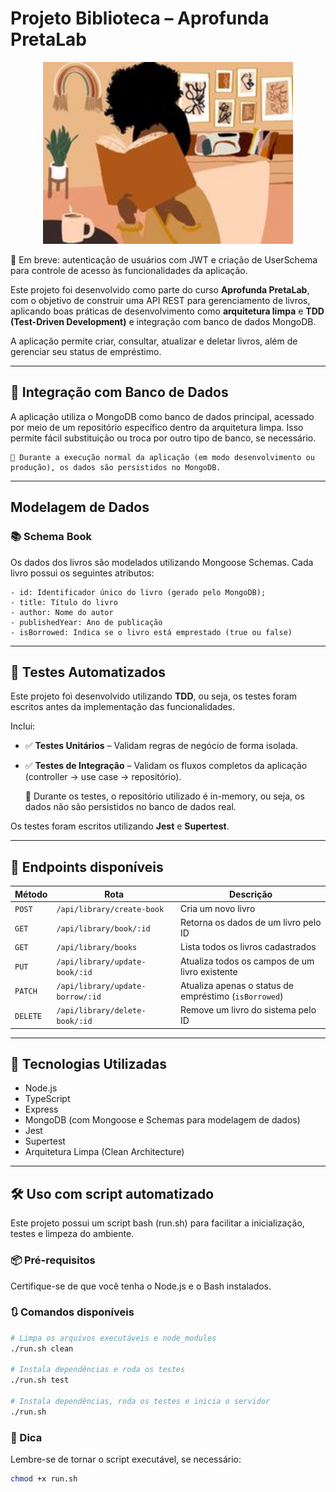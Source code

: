 # Projeto Biblioteca – Aprofunda PretaLab

<p align="center">
  <img src="./black-girl" alt="black-girl-library" width="400" />
</p>


🔐 Em breve: autenticação de usuários com JWT e criação de UserSchema para controle de acesso às funcionalidades da aplicação.


Este projeto foi desenvolvido como parte do curso **Aprofunda PretaLab**, com o objetivo de construir uma API REST para gerenciamento de livros, aplicando boas práticas de desenvolvimento como **arquitetura limpa** e **TDD (Test-Driven Development)** e integração com banco de dados MongoDB.

A aplicação permite criar, consultar, atualizar e deletar livros, além de gerenciar seu status de empréstimo.


---

## 🧩 Integração com Banco de Dados

A aplicação utiliza o MongoDB como banco de dados principal, acessado por meio de um repositório específico dentro da arquitetura limpa. Isso permite fácil substituição ou troca por outro tipo de banco, se necessário.

    🔁 Durante a execução normal da aplicação (em modo desenvolvimento ou produção), os dados são persistidos no MongoDB.

---

## Modelagem de Dados

### 📚 Schema Book

Os dados dos livros são modelados utilizando Mongoose Schemas. Cada livro possui os seguintes atributos:

```
- id: Identificador único do livro (gerado pelo MongoDB);
- title: Título do livro
- author: Nome do autor
- publishedYear: Ano de publicação
- isBorrowed: Indica se o livro está emprestado (true ou false)

```

---

## 🧪 Testes Automatizados

Este projeto foi desenvolvido utilizando **TDD**, ou seja, os testes foram escritos antes da implementação das funcionalidades.

Inclui:

- ✅ **Testes Unitários** – Validam regras de negócio de forma isolada.
- ✅ **Testes de Integração** – Validam os fluxos completos da aplicação (controller → use case → repositório).

    🧠 Durante os testes, o repositório utilizado é in-memory, ou seja, os dados não são persistidos no banco de dados real.


Os testes foram escritos utilizando **Jest** e **Supertest**.

---

## 🔗 Endpoints disponíveis

| Método   | Rota                              | Descrição                                            |
|----------|----------------------------------|------------------------------------------------------|
| `POST`   | `/api/library/create-book`        | Cria um novo livro                                   |
| `GET`    | `/api/library/book/:id`           | Retorna os dados de um livro pelo ID                 |
| `GET`    | `/api/library/books`              | Lista todos os livros cadastrados                    |
| `PUT`    | `/api/library/update-book/:id`    | Atualiza todos os campos de um livro existente       |
| `PATCH`  | `/api/library/update-borrow/:id`  | Atualiza apenas o status de empréstimo (`isBorrowed`)|
| `DELETE` | `/api/library/delete-book/:id`    | Remove um livro do sistema pelo ID

---

## 🚀 Tecnologias Utilizadas

- Node.js
- TypeScript
- Express
- MongoDB (com Mongoose e Schemas para modelagem de dados)
- Jest
- Supertest
- Arquitetura Limpa (Clean Architecture)

---

## 🛠️ Uso com script automatizado

Este projeto possui um script bash (run.sh) para facilitar a inicialização, testes e limpeza do ambiente.

### 📦 Pré-requisitos

Certifique-se de que você tenha o Node.js e o Bash instalados.

### 🔃 Comandos disponíveis

```bash
# Limpa os arquivos executáveis e node_modules
./run.sh clean

# Instala dependências e roda os testes
./run.sh test

# Instala dependências, roda os testes e inicia o servidor
./run.sh
```

### 📁 Dica

Lembre-se de tornar o script executável, se necessário:

```bash
chmod +x run.sh
```